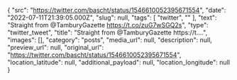 {
  "src": "https://twitter.com/bascht/status/1546610052395671554",
  "date": "2022-07-11T21:39:05.000Z",
  "slug": null,
  "tags": [
    "twitter",
    ""
  ],
  "text": "Straight from @TamburyGazette https://t.co/zuG7wSGQ2s",
  "type": "twitter_tweet",
  "title": "Straight from @TamburyGazette https://t.…",
  "images": [],
  "category": "posts",
  "media_url": null,
  "description": null,
  "preview_url": null,
  "original_url": "https://twitter.com/bascht/status/1546610052395671554",
  "location_latitude": null,
  "additional_payload": null,
  "location_longitude": null
}